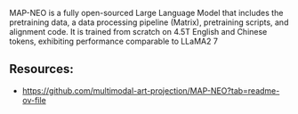 MAP-NEO is a fully open-sourced Large Language Model that includes the pretraining data, a data processing pipeline (Matrix), pretraining scripts, and alignment code. It is trained from scratch on 4.5T English and Chinese tokens, exhibiting performance comparable to LLaMA2 7

## Resources:
- https://github.com/multimodal-art-projection/MAP-NEO?tab=readme-ov-file
